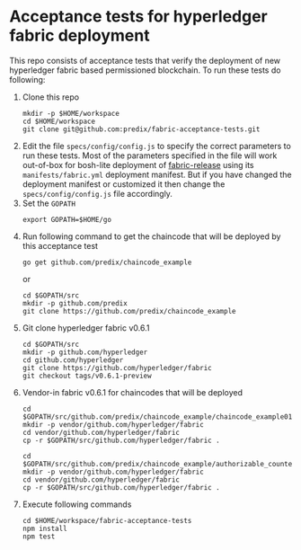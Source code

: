 # Acceptance tests for hyperledger fabric deployment
This repo consists of acceptance tests that verify the deployment of new hyperledger fabric based permissioned blockchain. To run these tests do following:
1. Clone this repo
	```
	mkdir -p $HOME/workspace
	cd $HOME/workspace
	git clone git@github.com:predix/fabric-acceptance-tests.git
	```
1. Edit the file `specs/config/config.js` to specify the correct parameters to run these tests. Most of the parameters specified in the file will work out-of-box for bosh-lite deployment of [fabric-release](https://github.com/predix/fabric-release) using its `manifests/fabric.yml` deployment manifest. But if you have changed the deployment manifest or customized it then change the `specs/config/config.js` file accordingly.
1. Set the `GOPATH`
	```
	export GOPATH=$HOME/go
	```
1. Run following command to get the chaincode that will be deployed by this acceptance test
	```
	go get github.com/predix/chaincode_example
	```
	or
	```
	cd $GOPATH/src
	mkdir -p github.com/predix
	git clone https://github.com/predix/chaincode_example
	```
1. Git clone hyperledger fabric v0.6.1
	```
	cd $GOPATH/src
	mkdir -p github.com/hyperledger
	cd github.com/hyperledger
	git clone https://github.com/hyperledger/fabric
	git checkout tags/v0.6.1-preview
	```
1. Vendor-in fabric v0.6.1 for chaincodes that will be deployed
	```
	cd $GOPATH/src/github.com/predix/chaincode_example/chaincode_example01
	mkdir -p vendor/github.com/hyperledger/fabric
	cd vendor/github.com/hyperledger/fabric
	cp -r $GOPATH/src/github.com/hyperledger/fabric .

	cd $GOPATH/src/github.com/predix/chaincode_example/authorizable_counter
	mkdir -p vendor/github.com/hyperledger/fabric
	cd vendor/github.com/hyperledger/fabric
	cp -r $GOPATH/src/github.com/hyperledger/fabric .
	```
1. Execute following commands
	```
	cd $HOME/workspace/fabric-acceptance-tests
	npm install
	npm test
	```